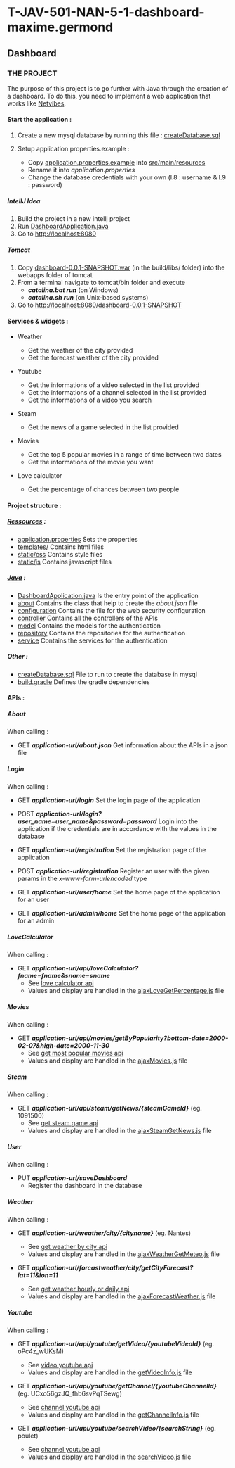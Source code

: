 # T-JAV-501-NAN-5-1-dashboard-maxime.germond

## Dashboard

### THE PROJECT

The purpose of this project is to go further with Java through the creation of a dashboard.
To do this, you need to implement a web application that works like [Netvibes](https://netvibes.com/).

#### Start the application :

1. Create a new mysql database by running this file : [createDatabase.sql](SQL/createDatabase.sql)

2. Setup application.properties.example :
    - Copy [application.properties.example](application.properties.example) into [src/main/resources](src/main/resources) 
    - Rename it into *application.properties*
    - Change the database credentials with your own (l.8 : username & l.9 : password)

##### IntellJ Idea

1. Build the project in a new  intellj project
2. Run [DashboardApplication.java](src/main/java/com/epitech/dashboard/DashboardApplication.java)
3. Go to [http://localhost:8080](http://localhost:8080)

##### Tomcat

1. Copy [dashboard-0.0.1-SNAPSHOT.war](build/libs/dashboard-0.0.1-SNAPSHOT.war) (in the build/libs/ folder) into the webapps folder of tomcat
2. From a terminal navigate to tomcat/bin folder and execute
    - ***catalina.bat run*** (on Windows)
    - ***catalina.sh run*** (on Unix-based systems)
3. Go to [http://localhost:8080/dashboard-0.0.1-SNAPSHOT](http://localhost:8080/dashboard-0.0.1-SNAPSHOT/)


#### Services & widgets :

- Weather
    - Get the weather of the city provided
    - Get the forecast weather of the city provided
 

- Youtube
    - Get the informations of a video selected in the list provided
    - Get the informations of a channel selected in the list provided
    - Get the informations of a video you search

- Steam
    - Get the news of a game selected in the list provided 

- Movies
    - Get the top 5 popular movies in a range of time between two dates	
    - Get the informations of the movie you want	


- Love calculator
    - Get the percentage of chances between two people
    

#### Project structure :

##### [Ressources](src/main/resources) :

- [application.properties](src/main/resources/application.properties)
    Sets the properties 
- [templates/](src/main/resources/templates)
    Contains html files  
- [static/css](src/main/resources/static/css)
    Contains style files
- [static/js](src/main/resources/static/js)
    Contains javascript files
    
##### [Java](src/main/java/com/epitech/dashboard) :

- [DashboardApplication.java](src/main/java/com/epitech/dashboard/DashboardApplication.java)
    Is the entry point of the application 
- [about](src/main/java/com/epitech/dashboard/about)
    Contains the class that help to create the *about.json* file
- [configuration](src/main/java/com/epitech/dashboard/configuration)
    Contains the file for the web security configuration
- [controller](src/main/java/com/epitech/dashboard/controller)
    Contains all the controllers of the APIs
- [model](src/main/java/com/epitech/dashboard/model)
    Contains the models for the authentication 
- [repository](src/main/java/com/epitech/dashboard/repository)
    Contains the repositories for the authentication 
- [service](src/main/java/com/epitech/dashboard/service)
    Contains the services for the authentication 

##### Other :

- [createDatabase.sql](SQL/createDatabase.sql) 
    File to run to create the database in mysql
- [build.gradle](build.gradle)
    Defines the gradle dependencies
    
#### APIs : 
  
##### About 
When calling :
- GET ***application-url/about.json***
    Get information about the APIs in a json file
    

##### Login
When calling :
- GET ***application-url/login***
    Set the login page of the application

- POST ***application-url/login?user_name=user_name&password=password***
    Login into the application if the credentials are in accordance with the values in the database

- GET ***application-url/registration***
    Set the registration page of the application
    
- POST ***application-url/registration***
    Register an user with the given params in the *x-www-form-urlencoded* type
    
- GET ***application-url/user/home***
    Set the home page of the application for an user

- GET ***application-url/admin/home***
    Set the home page of the application for an admin
    
##### LoveCalculator
When calling :
- GET ***application-url/api/loveCalculator?fname=fname&sname=sname***
    - See [love calculator api](https://rapidapi.com/ajith/api/love-calculator)
    - Values and display are handled in the [ajaxLoveGetPercentage.js](src/main/resources/static/js/LoveCalculator/ajaxLoveGetPercentage.js) file 
        
##### Movies
When calling :
- GET ***application-url/api/movies/getByPopularity?bottom-date=2000-02-07&high-date=2000-11-30***
    - See [get most popular movies api](https://developers.themoviedb.org/3/getting-started/popularity)
    - Values and display are handled in the [ajaxMovies.js](src/main/resources/static/js/movies/ajaxMovies.js) file 
      
        
##### Steam
When calling :
- GET ***application-url/api/steam/getNews/{steamGameId}*** (eg. 1091500)
    - See [get steam game api](https://developer.valvesoftware.com/wiki/Steam_Web_API)
    - Values and display are handled in the [ajaxSteamGetNews.js](src/main/resources/static/js/steam/ajaxSteamGetNews.js) file 


##### User
When calling :
- PUT ***application-url/saveDashboard***
    - Register the dashboard in the database


##### Weather
When calling :
- GET ***application-url/weather/city/{cityname}*** (eg. Nantes)
    - See [get weather by city api](https://openweathermap.org/current)
    - Values and display are handled in the [ajaxWeatherGetMeteo.js](src/main/resources/static/js/weather/ajaxWeatherGetMeteo.js) file 
   
    
- GET ***application-url/forcastweather/city/getCityForecast?lat=11&lon=11***
    - See [get weather hourly or daily api](https://openweathermap.org/api/one-call-api)
    - Values and display are handled in the [ajaxForecastWeather.js](src/main/resources/static/js/weather/ajaxForecastWeather.js) file 
     
    
##### Youtube
When calling :
- GET ***application-url/api/youtube/getVideo/{youtubeVideoId}*** (eg. oPc4z_wUKsM)
    - See [video youtube api](https://developers.google.com/youtube/v3/docs/videos/list)
    - Values and display are handled in the [getVideoInfo.js](src/main/resources/static/js/youtube/getVideoInfo.js) file 
    
- GET ***application-url/api/youtube/getChannel/{youtubeChannelId}*** (eg. UCxo56gzJQ_fhb6svPqTSewg)
    - See [channel youtube api](https://developers.google.com/youtube/v3/docs/channels/list)
    - Values and display are handled in the [getChannelInfo.js](src/main/resources/static/js/youtube/getChannelInfo.js) file 

- GET ***application-url/api/youtube/searchVideo/{searchString}*** (eg. poulet)
    - See [channel youtube api](https://developers.google.com/youtube/v3/docs/search/list)
    - Values and display are handled in the [searchVideo.js](src/main/resources/static/js/youtube/searchVideo.js) file 



    






